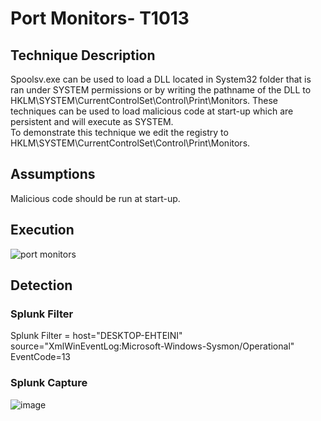 # Port Monitors- T1013

## Technique Description 
Spoolsv.exe can be used to load a DLL located in System32 folder that is ran under SYSTEM permissions or by writing the pathname of the DLL to HKLM\SYSTEM\CurrentControlSet\Control\Print\Monitors. These techniques can be used to load malicious code at start-up which are persistent and will execute as SYSTEM.   
To demonstrate this technique we edit the registry to HKLM\SYSTEM\CurrentControlSet\Control\Print\Monitors. 

## Assumptions
Malicious code should be run at start-up.

## Execution
![port monitors](https://user-images.githubusercontent.com/36422282/55608850-531cb780-574d-11e9-840c-4c3c325ccdc2.JPG)

## Detection
### Splunk Filter
Splunk Filter = host="DESKTOP-EHTEINI" source="XmlWinEventLog:Microsoft-Windows-Sysmon/Operational" EventCode=13

### Splunk Capture
![image](https://user-images.githubusercontent.com/36422282/55608872-616ad380-574d-11e9-8e65-8cf24f0213cd.png)

